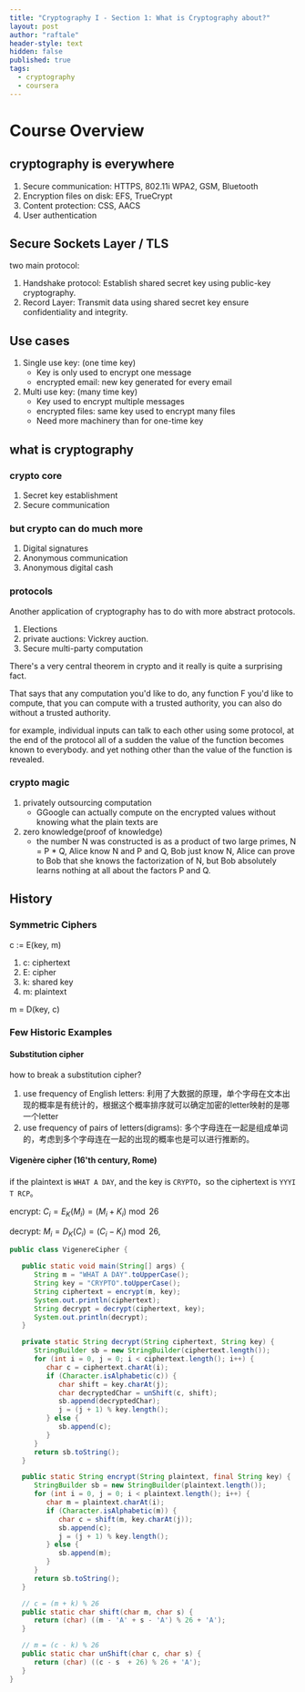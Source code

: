 ```yaml
---
title: "Cryptography I - Section 1: What is Cryptography about?"
layout: post
author: "raftale"
header-style: text
hidden: false
published: true
tags:
  - cryptography
  - coursera
---
```

# Course Overview

## cryptography is everywhere

1. Secure communication: HTTPS, 802.11i WPA2, GSM, Bluetooth
2. Encryption files on disk: EFS, TrueCrypt
3. Content protection: CSS, AACS
4. User authentication


## Secure Sockets Layer / TLS 
two main protocol: 
1. Handshake protocol: Establish shared secret key using public-key cryptography.
2. Record Layer: Transmit data using shared secret key ensure confidentiality and integrity.

## Use cases

1. Single use key: (one time key)
   - Key is only used to encrypt one message
   - encrypted email: new key generated for every email
2. Multi use key: (many time key)
   - Key used to encrypt multiple messages
   - encrypted files: same key used to encrypt many files
   - Need more machinery than for one-time key


## what is cryptography

### crypto core
1. Secret key establishment
2. Secure communication

### but crypto can do much more

1. Digital signatures
2. Anonymous communication
3. Anonymous digital cash

### protocols
Another application of cryptography has to do with more abstract protocols.
1. Elections
2. private auctions: Vickrey auction.
3. Secure multi-party computation

There's a very central theorem in crypto and it really is quite a surprising fact.

That says that any computation you'd like to do, any function F you'd like to compute, that you can compute with a trusted authority, you can also do without a trusted authority.

for example, individual inputs can talk to each other using some protocol, at the end of the protocol all of a sudden the value of the function becomes known to everybody. and yet nothing other than the value of the function is revealed.


### crypto magic

1. privately outsourcing computation
    - GGoogle can actually compute on the encrypted values without knowing what the plain texts are
2. zero knowledge(proof of knowledge)
   -  the number N was constructed is as a product of two large primes, N = P * Q, Alice know N and P and Q, Bob just know N, Alice can prove to Bob that she knows the factorization of N, but Bob absolutely learns nothing at all about the factors P and Q. 

## History


### Symmetric Ciphers
c := E(key, m)
1. c: ciphertext
2. E: cipher
3. k: shared key
4. m: plaintext

m = D(key, c)

### Few Historic Examples

#### Substitution cipher

how to break a substitution cipher?

1. use frequency of English letters: 利用了大数据的原理，单个字母在文本出现的概率是有统计的，根据这个概率排序就可以确定加密的letter映射的是哪一个letter
2. use frequency of pairs of letters(digrams): 多个字母连在一起是组成单词的，考虑到多个字母连在一起的出现的概率也是可以进行推断的。 

#### Vigenère cipher (16'th century, Rome)

if the plaintext is `WHAT A DAY`, and the key is `CRYPTO`，so the ciphertext is `YYYI T RCP`。

encrypt:
${\displaystyle C_{i}=E_{K}(M_{i})=(M_{i}+K_{i}){\bmod {2}}6}$

decrypt:
${\displaystyle M_{i}=D_{K}(C_{i})=(C_{i}-K_{i}){\bmod {2}}6,}$

```java
public class VigenereCipher {

   public static void main(String[] args) {
      String m = "WHAT A DAY".toUpperCase();
      String key = "CRYPTO".toUpperCase();
      String ciphertext = encrypt(m, key);
      System.out.println(ciphertext);
      String decrypt = decrypt(ciphertext, key);
      System.out.println(decrypt);
   }

   private static String decrypt(String ciphertext, String key) {
      StringBuilder sb = new StringBuilder(ciphertext.length());
      for (int i = 0, j = 0; i < ciphertext.length(); i++) {
         char c = ciphertext.charAt(i);
         if (Character.isAlphabetic(c)) {
            char shift = key.charAt(j);
            char decryptedChar = unShift(c, shift);
            sb.append(decryptedChar);
            j = (j + 1) % key.length();
         } else {
            sb.append(c);
         }
      }
      return sb.toString();
   }

   public static String encrypt(String plaintext, final String key) {
      StringBuilder sb = new StringBuilder(plaintext.length());
      for (int i = 0, j = 0; i < plaintext.length(); i++) {
         char m = plaintext.charAt(i);
         if (Character.isAlphabetic(m)) {
            char c = shift(m, key.charAt(j));
            sb.append(c);
            j = (j + 1) % key.length();
         } else {
            sb.append(m);
         }
      }
      return sb.toString();
   }

   // c = (m + k) % 26
   public static char shift(char m, char s) {
      return (char) ((m - 'A' + s - 'A') % 26 + 'A');
   }

   // m = (c - k) % 26
   public static char unShift(char c, char s) {
      return (char) ((c - s  + 26) % 26 + 'A');
   }
}
```
